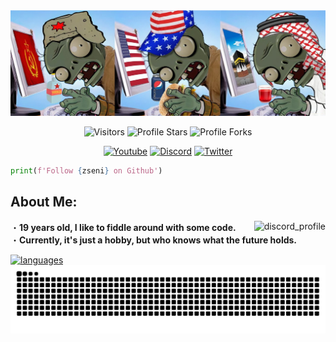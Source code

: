 <div> 
    <a href="https://discord.gg/SXng95f" target="_blank">
        <img src="https://github.com/Zseni051/Zseni051/blob/main/Images/Zseni-1500x500.png?raw=true" alt="Zseni's Github"/>
    </a>
    <p align="center">
        <img src="https://komarev.com/ghpvc/?username=Zseni051&label=Profile%20Views&color=008042&style=flat&label=Visitors" alt="Visitors">
        <img src="https://img.shields.io/badge/dynamic/json?&label=Total%20Stars&color=bb2527&style=flat&style=for-the-badge&query=%24.stars&url=https://api.github-star-counter.workers.dev/user/Zseni051" alt="Profile Stars"></a>
        <img src="https://img.shields.io/badge/dynamic/json?&label=Total%20Forks&color=bb2527&style=flat&style=for-the-badge&query=%24.forks&url=https://api.github-star-counter.workers.dev/user/Zseni051" alt="Profile Forks"></a>
    </p>
    <p align="center">
        <a href="https://www.youtube.com/channel/UCsIaU94p647veKr7sy12wmA">
            <img src="https://img.shields.io/badge/YouTube-FF0000?style=for-the-badge&logo=youtube&logoColor=white" alt="Youtube"></a>
      <a href="https://discord.gg/SXng95f">
            <img src="https://img.shields.io/badge/Discord-7289DA?style=for-the-badge&logo=discord&logoColor=white" alt="Discord"></a> 
        <a href="https://twitter.com/zseni10">
            <img src="https://img.shields.io/badge/Twitter-55ADEE?style=for-the-badge&logo=Twitter&logoColor=white" alt="Twitter"></a>
    </p>
</div>

```python
print(f'Follow {zseni} on Github')
```
## About Me:
<a href="https://discord.com/users/464457105521508354" target="_blank">
    <img src="https://discord.c99.nl/widget/theme-4/416508283528937472.png" alt="discord_profile" align="right"/>
</a>

・**19 years old, I like to fiddle around with some code.**
<br>・**Currently, it's just a hobby, but who knows what the future holds.**

<a href="https://github.com/Zseni051" target="_blank">
    <img src="https://github-readme-stats.vercel.app/api/top-langs/?username=Zseni051&langs_count=8&count_private=true&layout=compact&theme=react&hide_border=true&bg_color=0D1117" alt="languages">
</a> 

<a href="https://github.com/Zseni051" target="_blank">
    <img src="https://github.com/Zseni051/Zseni051/blob/output/github-contribution-grid-snake.svg" alt="snake">
</a>

<!-- https://lanyard-profile-readme.vercel.app/api/416508283528937472?theme=dark&bg=0d1117&animated=true&hideDiscrim=false&borderRadius=30px&idleMessage=Follow%20me%20on%20GitHub%20<3 -->
